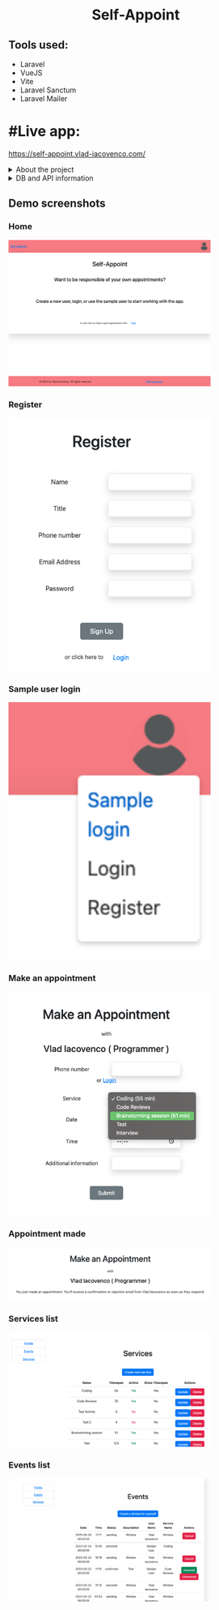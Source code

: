 <h1 align="center">Self-Appoint</h1>

## Tools used:
- Laravel
- VueJS
- Vite
- Laravel Sanctum
- Laravel Mailer

# #Live app:
https://self-appoint.vlad-iacovenco.com/

<details>
  <summary>About the project</summary>

- <a href="https://www.laravelsd.com/share/dVpheo" target="_blank"> Database structure. </a>
  
- <a href="https://www.laravelsd.com/share/dVpheo" target="_blank"> Technical information. </a>
</details>

<details>
  <summary>DB and API information</summary>

- <a href="https://www.laravelsd.com/share/dVpheo" target="_blank"> Database structure. </a>

- <a href="https://api.postman.com/collections/25871294-67fc8791-fcdf-4bd1-a616-bfc124eb2399?access_key=PMAT-01GSZ68PX6YF7M3280BKB1XR6X" target="_blank"> Postman collection. </a>
<img src="https://raw.githubusercontent.com/iaco-vlad/SelfAppoint/master/Demo/Postman collection.png" width="200" alt="Home">

</details>


## Demo screenshots

### Home
<img src="https://raw.githubusercontent.com/iaco-vlad/SelfAppoint/master/Demo/Screenshots/Home.png" width="400" alt="Home">

### Register
<img src="https://raw.githubusercontent.com/iaco-vlad/SelfAppoint/master/Demo/Screenshots/Register.png" width="400" alt="Register">

### Sample user login
<img src="https://raw.githubusercontent.com/iaco-vlad/SelfAppoint/master/Demo/Screenshots/Sample user login.png" width="400" alt="Sample user login">

### Make an appointment
<img src="https://raw.githubusercontent.com/iaco-vlad/SelfAppoint/master/Demo/Screenshots/Make an appointment.png" width="400" alt="Make an appointment">

### Appointment made
<img src="https://raw.githubusercontent.com/iaco-vlad/SelfAppoint/master/Demo/Screenshots/Appointment made.png" width="400" alt="Appointment made">

### Services list
<img src="https://raw.githubusercontent.com/iaco-vlad/SelfAppoint/master/Demo/Screenshots/Services list.png" width="400" alt="Services list">

### Events list
<img src="https://raw.githubusercontent.com/iaco-vlad/SelfAppoint/master/Demo/Screenshots/Events list.png" width="400" alt="Events list">

